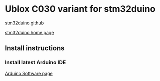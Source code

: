 # Ublox C030 variant for stm32duino

[stm32duino github](https://github.com/stm32duino)  

[stm32duino home page](http://www.stm32duino.com/)

## Install instructions
### Install latest Arduino IDE
[Arduino Software page](https://www.arduino.cc/en/Main/Software)
